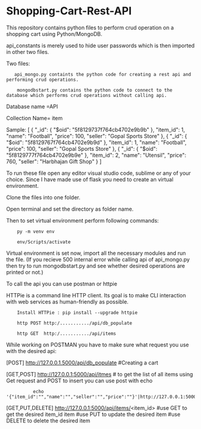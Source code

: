 # Shopping-Cart-Rest-API

This repository contains python files to perform crud operation on a shopping cart using Python/MongoDB.

api_constants is merely used to hide user passwords which is then imported in other two files.

Two files:
       
       api_mongo.py containts the python code for creating a rest api and performing crud operations.
        
        mongodbstart.py contains the python code to connect to the database which performs crud operations without calling api.
        
Database name =API

Collection Name= item

Sample:       [
    {
        "_id": {
            "$oid": "5f8129737f764cb4702e9b9b"
        },
        "item_id": 1,
        "name": "Football",
        "price": 100,
        "seller": "Gopal Sports Store"
    },
    {
        "_id": {
            "$oid": "5f8129767f764cb4702e9b9d"
        },
        "item_id": 1,
        "name": "Football",
        "price": 100,
        "seller": "Gopal Sports Store"
    },
    {
        "_id": {
            "$oid": "5f8129777f764cb4702e9b9e"
        },
        "item_id": 2,
        "name": "Utensil",
        "price": 760,
        "seller": "Harbhajan Gift Shop"
    }
]

To run these file open any editor visual studio code, sublime or any of your choice. Since I have made use of flask you need to create an virtual environment.

Clone the files into one folder.

Open terminal and set the directory as folder name.

Then to set virtual environment perform following commands:

        py -m venv env
        
        env/Scripts/activate
        
Virtual environment is set now, import all the necessary modules and run the file.
(If you recieve 500 internal error while calling api of api_mongo.py then try to run mongodbstart.py and see whether desired operations are printed or not.)

To call the api you can use postman or httpie

HTTPie is a command line HTTP client. Its goal is to make CLI interaction with web services as human-friendly as possible.

        Install HTTPie : pip install --upgrade httpie

        http POST http:/.........../api/db_populate

        http GET  http:/.........../api/items
      
While working on POSTMAN you have to make sure what request you use with the desired api:

[POST] http://127.0.0.1.5000/api/db_populate                       #Creating a cart

[GET,POST]   http://127.0.0.1:5000/api/itmes                       # to get the list of all items using Get request and POST to insert you can use post with echo

              echo '{"item_id":"","name":"","seller":"","price":""}'|http://127.0.0.1:5000/api/item

[GET,PUT,DELETE]  http://127.0.0.1:5000/api/items/<item_id>        #use GET to get the desired item_id item
                                                                   #use PUT to update the desired item
                                                                   #use DELETE to delete the desired item
